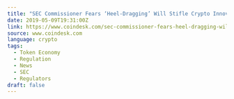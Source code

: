 ```yaml
---
title: "SEC Commissioner Fears ‘Heel-Dragging’ Will Stifle Crypto Innovation"
date: 2019-05-09T19:31:00Z
link: https://www.coindesk.com/sec-commissioner-fears-heel-dragging-will-stifle-crypto-innovation?utm_medium=RSS&utm_source=news.12bit.vn
source: www.coindesk.com
language: crypto
tags:
  - Token Economy
  - Regulation
  - News
  - SEC
  - Regulators
draft: false
---
```

